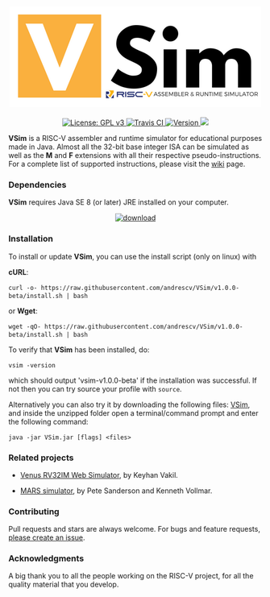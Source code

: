 <p align="center">
  <img src="./assets/V-Sim.png" alt="V-Sim" width="500">
  <br><br>
  <a href="https://github.com/andrescv/V-Sim/blob/master/LICENSE">
    <img src="https://img.shields.io/badge/License-GPL%20v3-blue.svg" alt="License: GPL v3">
  </a>
  <a href="https://travis-ci.org/andrescv/V-Sim">
    <img src="https://api.travis-ci.org/andrescv/V-Sim.svg?branch=master" alt="Travis CI">
  </a>
  <a href="https://github.com/andrescv/V-Sim/releases">
    <img src="https://img.shields.io/github/release/andrescv/V-Sim/all.svg" alt="Version">
  </a>
  <img src="https://img.shields.io/github/downloads/andrescv/V-Sim/total.svg">
</p>

**VSim** is a RISC-V assembler and runtime simulator for educational purposes made in Java. Almost all the 32-bit base integer ISA can be simulated as well as the **M** and **F** extensions with all their respective pseudo-instructions. For a complete list of supported instructions, please visit the [wiki](https://github.com/andrescv/V-Sim/wiki) page.

### Dependencies

**VSim** requires Java SE 8 (or later) JRE installed on your computer.

<p align="center">
  <a href="http://www.oracle.com/technetwork/java/javase/downloads/index.html">
  <img src="https://raw.githubusercontent.com/andrescv/VSim/master/assets/download.png" alt="download">
  </a>
</p>

### Installation

To install or update **VSim**, you can use the install script (only on linux) with

**cURL**:

```shell
curl -o- https://raw.githubusercontent.com/andrescv/VSim/v1.0.0-beta/install.sh | bash
```
or **Wget**:

```shell
wget -qO- https://raw.githubusercontent.com/andrescv/VSim/v1.0.0-beta/install.sh | bash
```

To verify that **VSim** has been installed, do:

```shell
vsim -version
```

which should output 'vsim-v1.0.0-beta' if the installation was successful. If not then you can try source your profile with `source`.


Alternatively you can also try it by downloading the following files: [VSim](https://github.com/andrescv/VSim/releases/download/v1.0.0-beta/vsim-v1.0.0-beta.zip), and inside the unzipped folder open a terminal/command prompt and enter the following command:

```shell
java -jar VSim.jar [flags] <files>
```

### Related projects

* [Venus RV32IM Web Simulator](http://www.kvakil.me/venus/), by Keyhan Vakil.

* [MARS simulator](http://courses.missouristate.edu/KenVollmar/mars/), by Pete Sanderson and Kenneth Vollmar.

### Contributing

Pull requests and stars are always welcome. For bugs and feature requests, [please create an issue](https://github.com/andrescv/VSim/issues/new).

### Acknowledgments

A big thank you to all the people working on the RISC-V project, for all the quality material that you develop.
